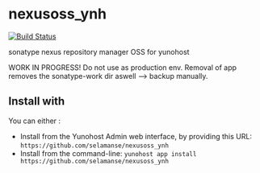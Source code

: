 # nexusoss_ynh
[![Build Status](https://travis-ci.org/selamanse/nexusoss_ynh.svg?branch=master)](https://travis-ci.org/selamanse/nexusoss_ynh)

sonatype nexus repository manager OSS for yunohost

WORK IN PROGRESS! Do not use as production env.
Removal of app removes the sonatype-work dir aswell --> backup manually.

## Install with

You can either :

* Install from the Yunohost Admin web interface, by providing this URL: `https://github.com/selamanse/nexusoss_ynh`
* Install from the command-line: `yunohost app install https://github.com/selamanse/nexusoss_ynh`

